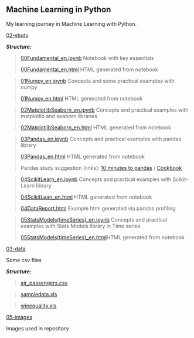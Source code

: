 ## Machine Learning in Python

My learning journey in Machine Learning with Python.

[02-study](https://github.com/E-man85/ML-PY/tree/main/02-study)


***Structure:***

> [00Fundamental_en.ipynb](https://github.com/E-man85/ML-PY/blob/main/02-study/00Fundamental_en.ipynb) Notebook with key essentials
>
> [00Fundamental_en.html](https://github.com/E-man85/ML-PY/blob/main/02-study/00Fundamental_en.html) HTML generated from notebook

> [01Numpy_en.ipynb](https://github.com/E-man85/ML-PY/blob/main/02-study/01Numpy_en.ipynb) Concepts and some practical examples with numpy
>
> [01Numpy_en.html](https://github.com/E-man85/ML-PY/blob/main/02-study/01Numpy_en.html) HTML generated from notebook

> [02MatplotlibSeaborn_en.ipynb](https://github.com/E-man85/ML-PY/blob/main/02-study/02MatplotlibSeaborn_en.ipynb) 
Concepts and practical examples with matplotlib and seaborn libraries
>
> [02MatplotlibSeaborn_en.html](https://github.com/E-man85/ML-PY/blob/main/02-study/02MatplotlibSeaborn_en.html) HTML generated from notebook

> [03Pandas_en.ipynb](https://github.com/E-man85/ML-PY/blob/main/02-study/03Pandas_en.ipynb) Concepts and practical examples with pandas library
>
> [03Pandas_en.html](https://github.com/E-man85/ML-PY/blob/main/02-study/03Pandas_en.html) HTML generated from notebook
>
> Pandas study suggestion (links): [10 minutes to pandas](https://pandas.pydata.org/docs/user_guide/10min.html) /
[Cookbook](https://pandas.pydata.org/docs/user_guide/cookbook.html#cookbook)

> [04ScikitLearn_en.ipynb](https://github.com/E-man85/ML-PY/blob/main/02-study/04ScikitLearn_en.ipynb) Concepts and practical examples with Scikit-Learn library
>
> [04ScikitLean_en.html](https://github.com/E-man85/ML-PY/blob/main/02-study/04ScikitLearn_en.html) HTML generated from notebook
>
> [04DataReport.html](https://github.com/E-man85/ML-PY/blob/main/02-study/04DataReport.html) Example html generated via pandas profiling

> [05StatsModels(timeSeries)_en.ipynb](https://github.com/E-man85/ML-PY/blob/main/02-study/05StatsModels(TimeSeries)_en.ipynb) Concepts and practical examples with Stats Models library in Time series
>
> [05StatsModels(timeSeries)_en.html](https://github.com/E-man85/ML-PY/blob/main/02-study/05StatsModels(TimeSeries)_en.html)HTML generated from notebook


[03-data](https://github.com/E-man85/ML-PY/tree/main/03-data)

Some csv files

***Structure:***

> [air_passengers.csv](https://github.com/E-man85/ML-PY/blob/main/03-data/air_passengers.csv) 

> [sampledata.xls](https://github.com/E-man85/ML-PY/blob/main/03-data/sampledata.xls) 

> [winequality.xls](https://github.com/E-man85/ML-PY/blob/main/03-data/winequality.xls) 

[05-images](https://github.com/E-man85/ML-PY/tree/main/05-images)

Images used in repository
